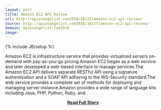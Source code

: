 ```yaml
---
layout: post
title: Amazon EC2 API Review
url: http://apievangelist.com2010/10/27/amazon-ec2-api-review/
source: http://apievangelist.com2010/10/27/amazon-ec2-api-review/
domain: apievangelist.com2010
image: 
---
```

{% include JB/setup %}<p>Amazon EC2 is infrastructure service that provides virtualized servers on-demand with pay-as-you-go pricing.Amazon EC2 began as a web service and later developed a web-based interface to manage services.The Amazon EC2 API delivers separate RESTful API using a signature authentication and a SOAP API adhering to the WS-Security standard.The web service provides a complete set of methods for deploying and managing server instance.Amazon provides a wide range of language kits including Java, PHP, Python, Ruby, and.</p>
<center><p><a href="http://apievangelist.com2010/10/27/amazon-ec2-api-review/" style='padding:25px; font-sze:18px; font-weight: bold;'>Read Full Story</a></p></center>
